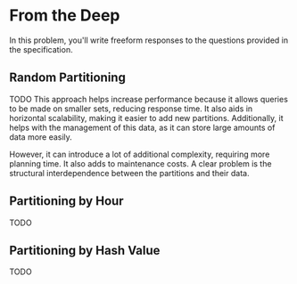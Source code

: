 # From the Deep

In this problem, you'll write freeform responses to the questions provided in the specification.

## Random Partitioning

TODO This approach helps increase performance because it allows queries to be made on smaller sets, reducing response time. It also aids in horizontal scalability, making it easier to add new partitions. Additionally, it helps with the management of this data, as it can store large amounts of data more easily.

However, it can introduce a lot of additional complexity, requiring more planning time. It also adds to maintenance costs. A clear problem is the structural interdependence between the partitions and their data.

## Partitioning by Hour

TODO

## Partitioning by Hash Value

TODO

